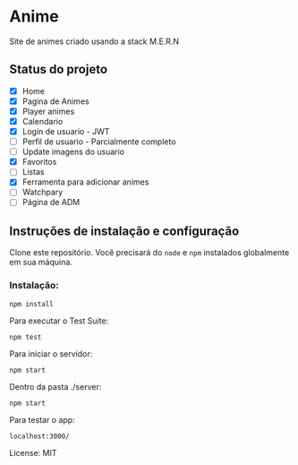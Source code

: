 # Anime

Site de animes criado usando a stack M.E.R.N

## Status do projeto
- [x] Home
- [x] Pagina de Animes
- [x] Player animes
- [x] Calendario
- [x] Login de usuario - JWT
- [ ] Perfil de usuario - Parcialmente completo
- [ ] Update imagens do usuario
- [x] Favoritos
- [ ] Listas
- [x] Ferramenta para adicionar animes
- [ ] Watchpary
- [ ] Página de ADM
## Instruções de instalação e configuração

Clone este repositório. Você precisará do `node` e `npm` instalados globalmente em sua máquina.

### Instalação:

`npm install`  

Para executar o Test Suite:  

`npm test`  

Para iniciar o servidor:

`npm start`  

Dentro da pasta ./server:

`npm start`

Para testar o app:

`localhost:3000/`  

License: MIT